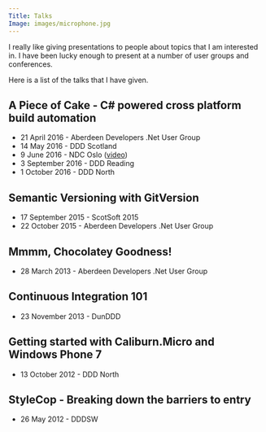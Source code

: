 ```yaml
---
Title: Talks
Image: images/microphone.jpg
---
```


I really like giving presentations to people about topics that I am interested in.  I have been lucky enough to present at a number of user groups and conferences.

Here is a list of the talks that I have given.

## A Piece of Cake - C# powered cross platform build automation

* 21 April 2016 - Aberdeen Developers .Net User Group
* 14 May 2016 - DDD Scotland
* 9 June 2016 - NDC Oslo ([video](https://vimeo.com/171704581))
* 3 September 2016 - DDD Reading
* 1 October 2016 - DDD North

## Semantic Versioning with GitVersion

* 17 September 2015 - ScotSoft 2015
* 22 October 2015 - Aberdeen Developers .Net User Group

## Mmmm, Chocolatey Goodness!

* 28 March 2013 - Aberdeen Developers .Net User Group

## Continuous Integration 101

* 23 November 2013 - DunDDD

## Getting started with Caliburn.Micro and Windows Phone 7

* 13 October 2012 - DDD North

## StyleCop - Breaking down the barriers to entry

* 26 May 2012 - DDDSW